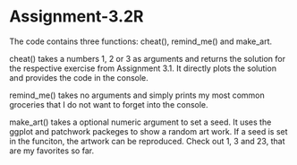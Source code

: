 # Assignment-3.2R

The code contains three functions: cheat(), remind_me() and make_art.

cheat() takes a numbers 1, 2 or 3 as arguments and returns the solution for the respective exercise from Assignment 3.1.
It directly plots the solution and provides the code in the console. 

remind_me() takes no arguments and simply prints my most common groceries that I do not want to forget into the console.

make_art() takes a optional numeric argument to set a seed. It uses the ggplot and patchwork packeges to show a random art work.
If a seed is set in the funciton, the artwork can be reproduced. 
Check out 1, 3 and 23, that are my favorites so far. 
